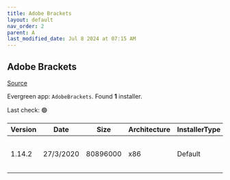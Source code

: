 ```yaml
---
title: Adobe Brackets
layout: default
nav_order: 2
parent: A
last_modified_date: Jul 8 2024 at 07:15 AM
---
```


## Adobe Brackets

[Source](http://brackets.io/)

Evergreen app: `AdobeBrackets`. Found **1** installer.

Last check: 🟢

| Version | Date      | Size     | Architecture | InstallerType | Type | URI                                                                                                                                                                                              |
| ------- | --------- | -------- | ------------ | ------------- | ---- | ------------------------------------------------------------------------------------------------------------------------------------------------------------------------------------------------ |
| 1.14.2  | 27/3/2020 | 80896000 | x86          | Default       | msi  | [https://github.com/adobe/brackets/releases/download/release-1.14.2/Brackets.Release.1.14.2.msi](https://github.com/adobe/brackets/releases/download/release-1.14.2/Brackets.Release.1.14.2.msi) |
